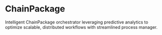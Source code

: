 # ChainPackage
Intelligent ChainPackage orchestrator leveraging predictive analytics to optimize scalable, distributed workflows with streamlined process manager.
